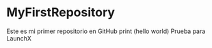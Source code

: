 # MyFirstRepository

Este es mi primer repositorio en GitHub
print (hello world)
Prueba para LaunchX 
